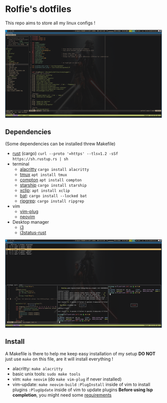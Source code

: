 # Rolfie's dotfiles

This repo aims to store all my linux configs ! 

![vim](./images/vim.png)

## Dependencies
  (Some dependencies can be installed threw Makefile)

 - [rust](https://www.rust-lang.org/tools/install) (cargo) `curl --proto '=https' --tlsv1.2 -sSf https://sh.rustup.rs | sh`
 - terminal
    - [alacritty](https://github.com/alacritty/alacritty) `cargo install alacritty`
    - [tmux](https://github.com/tmux/tmux) `apt install tmux`
    - [compton](https://github.com/chjj/compton) `apt install compton`
    - [starship](https://github.com/starship/starship) `cargo install starship`
    - [xclip](https://github.com/astrand/xclip): `apt install xclip`
    - [bat](https://github.com/sharkdp/bat): `cargo install --locked bat`
    - [ripgrep](https://github.com/BurntSushi/ripgrep): `cargo install ripgrep`
 - vim
    - [vim-plug](https://github.com/junegunn/vim-plug)
    - [neovim](https://github.com/neovim/neovim)
 - Desktop manager
    - [i3](https://github.com/i3/i3)
    - [i3status-rust](https://github.com/greshake/i3status-rust)



![tmux](./images/tmux.png)


## Install 
A Makefile is there to help me keep easy installation of my setup  **DO NOT**
just use `make` on this file, are it will install everything !

- alacritty: `make alacritty`
- basic unix tools: `sudo make tools`
- vim: `make neovim` (do `make vim-plug` if never installed)
- vim-update: `make neovim-build`
  `:PlugInstall` inside of vim to install plugins
  `:PlugUpdate` inside of vim to update plugins
  **Before using lsp completion**, you might need some [requirements](https://github.com/neovim/nvim-lspconfig)



